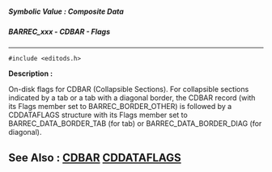 ##### Symbolic Value : Composite Data
##### BARREC_xxx - CDBAR - Flags
---
```
#include <editods.h>
```
**Description :**

On-disk flags for CDBAR (Collapsible Sections). For collapsible sections 
indicated by a tab or a tab with a diagonal border, the CDBAR record (with its 
Flags member set to BARREC_BORDER_OTHER) is followed by a CDDATAFLAGS structure 
with its Flags member set to BARREC_DATA_BORDER_TAB (for tab) or 
BARREC_DATA_BORDER_DIAG (for diagonal).

**See Also :**
[CDBAR](/domino-c-api-docs/reference/Data/CDBAR)
[CDDATAFLAGS](/domino-c-api-docs/reference/Data/CDDATAFLAGS)
---
